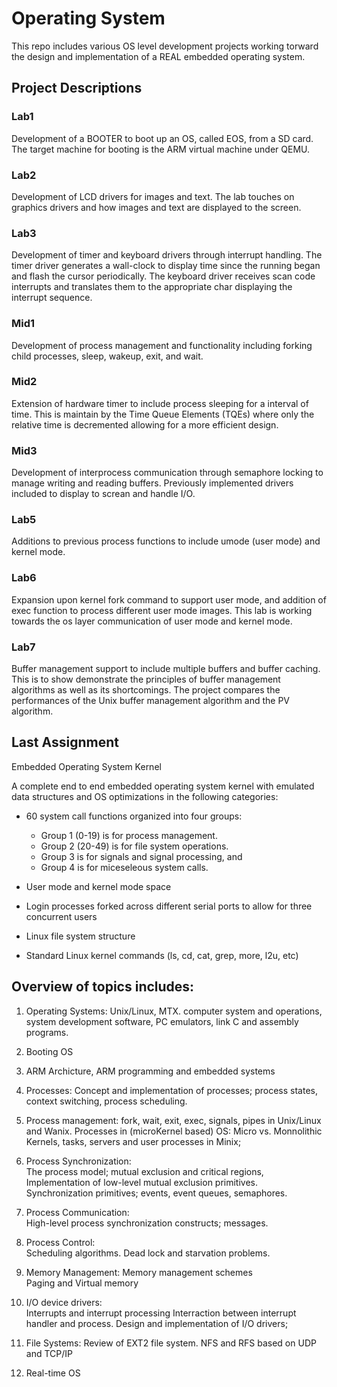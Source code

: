 # Operating System
This repo includes various OS level development projects working torward the design and implementation of a REAL embedded operating system.

## Project Descriptions
### Lab1
Development of a BOOTER to boot up an OS, called EOS, from a SD card. The target machine for booting is the ARM virtual machine under QEMU.
### Lab2
Development of LCD drivers for images and text. The lab touches on graphics drivers and how images and text are displayed to the screen.
### Lab3
Development of timer and keyboard drivers through interrupt handling. The timer driver generates a wall-clock to display time since the running began and flash the cursor periodically. 
The keyboard driver receives scan code interrupts and translates them to the appropriate char displaying the interrupt sequence. 
### Mid1
Development of process management and functionality including forking child processes, sleep, wakeup, exit, and wait.
### Mid2
Extension of hardware timer to include process sleeping for a interval of time. This is maintain by the Time Queue Elements (TQEs) where only the relative time is decremented allowing for a more efficient design.
### Mid3
Development of interprocess communication through semaphore locking to manage writing and reading buffers. Previously implemented drivers included to display to screan and handle I/O.
### Lab5
Additions to previous process functions to include umode (user mode) and kernel mode.

### Lab6
Expansion upon kernel fork command to support user mode, and addition of exec function to process different user mode images. This lab is working towards the os layer communication of user mode and kernel mode.

### Lab7
Buffer management support to include multiple buffers and buffer caching. This is to show demonstrate the principles of buffer management algorithms as well as its shortcomings. The project compares the performances of the Unix buffer management algorithm and the PV algorithm.

## Last Assignment
Embedded Operating System Kernel

A complete end to end embedded operating system kernel with emulated data structures and OS optimizations in the following categories: 

- 60 system call functions organized into four groups:
    - Group 1 (0-19) is for process management. 
    - Group 2 (20-49) is for file system operations. 
    - Group 3 is for signals and signal processing, and 
    - Group 4 is for miceseleous system calls.

- User mode and kernel mode space
- Login processes forked across different serial ports to allow for three concurrent users
- Linux file system structure
- Standard Linux kernel commands (ls, cd, cat, grep, more, l2u, etc)


## Overview of topics includes:
1. Operating Systems:
    Unix/Linux, MTX. computer system and operations, system development 
    software, PC emulators, link C and assembly programs.

2. Booting OS

3. ARM Archicture, ARM programming and embedded systems
     
4. Processes:
    Concept and implementation of processes; process states,
    context switching, process scheduling.  

5. Process management: 
      fork, wait, exit, exec, signals, pipes in Unix/Linux and Wanix. 
   Processes in (microKernel based) OS:
      Micro vs. Monnolithic Kernels, tasks, servers and user processes in Minix; 

6. Process Synchronization:  
    The process model; mutual exclusion and critical regions, 
    Implementation of low-level mutual exclusion primitives.
    Synchronization primitives; events, event queues, semaphores.

7. Process Communication:    
    High-level process synchronization constructs; messages.

8. Process Control:      
    Scheduling algorithms. Dead lock and starvation problems.

9. Memory Management:
    Memory management schemes  
    Paging and Virtual memory

10. I/O device drivers:         
    Interrupts and interrupt processing
    Interraction between interrupt handler and process.
    Design and implementation of I/O drivers;

11. File Systems: 
    Review of EXT2 file system.
    NFS and RFS based on UDP and TCP/IP

11. Real-time OS
